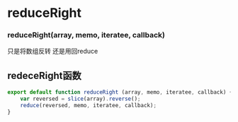 # reduceRight

### reduceRight(array, memo, iteratee, callback)

只是将数组反转 还是用回reduce

## redeceRight函数

```javascript
export default function reduceRight (array, memo, iteratee, callback) {
    var reversed = slice(array).reverse();
    reduce(reversed, memo, iteratee, callback);
}
```

